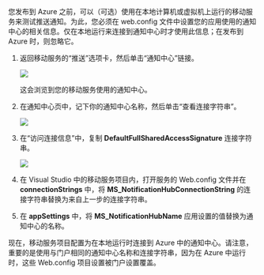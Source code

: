
您发布到 Azure 之前，可以（可选）使用在本地计算机或虚拟机上运行的移动服务来测试推送通知。为此，您必须在 web.config 文件中设置您的应用使用的通知中心的相关信息。仅在本地运行来连接到通知中心时才使用此信息；在发布到 Azure 时，则忽略它。

1. 返回移动服务的“推送”选项卡，然后单击“通知中心”链接。

	![](./media/mobile-services-dotnet-backend-configure-local-push/link-to-notification-hub.png)

	这会浏览到您的移动服务使用的通知中心。

2. 在通知中心页中，记下你的通知中心名称，然后单击“查看连接字符串”。

	![](./media/mobile-services-dotnet-backend-configure-local-push/notification-hub-page.png)

3. 在“访问连接信息”中，复制 **DefaultFullSharedAccessSignature** 连接字符串。

	![](./media/mobile-services-dotnet-backend-configure-local-push/notification-hub-connection-string.png)

4. 在 Visual Studio 中的移动服务项目内，打开服务的 Web.config 文件并在 **connectionStrings** 中，将 **MS_NotificationHubConnectionString** 的连接字符串替换为来自上一步的连接字符串。

5. 在 **appSettings** 中，将 **MS_NotificationHubName** 应用设置的值替换为通知中心的名称。

现在，移动服务项目配置为在本地运行时连接到 Azure 中的通知中心。请注意，重要的是使用与门户相同的通知中心名称和连接字符串，因为在 Azure 中运行时，这些 Web.config 项目设置被门户设置覆盖。

<!---HONumber=71-->